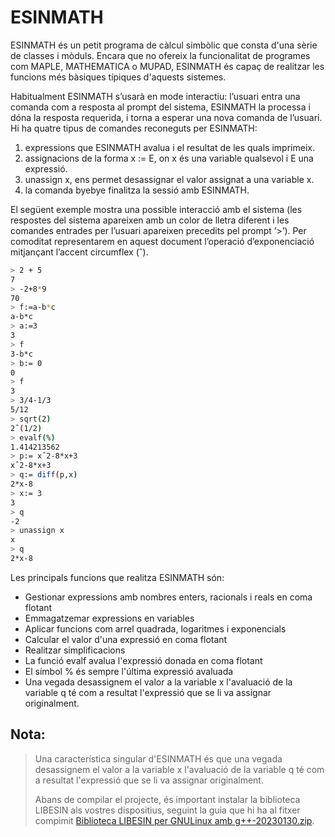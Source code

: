 # ESINMATH
ESINMATH és un petit programa de càlcul simbòlic que consta d'una sèrie de classes i mòduls. Encara que no ofereix la funcionalitat de programes com MAPLE, MATHEMATICA o MUPAD, ESINMATH és capaç de realitzar les funcions més bàsiques típiques d'aquests sistemes.

Habitualment ESINMATH s’usarà en mode interactiu: l’usuari entra una comanda com a resposta al prompt del sistema, ESINMATH la processa i dóna la resposta requerida, i torna a esperar una nova comanda de l’usuari.
Hi ha quatre tipus de comandes reconeguts per ESINMATH:

1. expressions que ESINMATH avalua i el resultat de les quals imprimeix.
2. assignacions de la forma x := E, on x és una variable qualsevol i E una expressió.
3. unassign x, ens permet desassignar el valor assignat a una variable x.
4. la comanda byebye finalitza la sessió amb ESINMATH.

El següent exemple mostra una possible interacció amb el sistema (les respostes del sistema apareixen amb un color de lletra diferent i les comandes entrades per l’usuari apareixen precedits pel prompt ’>’). Per comoditat representarem en aquest document l’operació d’exponenciació mitjançant l’accent circumflex (ˆ).

```bash
> 2 + 5
7
> -2+8*9
70
> f:=a-b*c
a-b*c
> a:=3
3
> f
3-b*c
> b:= 0
0
> f
3
> 3/4-1/3
5/12
> sqrt(2)
2ˆ(1/2)
> evalf(%)
1.414213562
> p:= xˆ2-8*x+3
xˆ2-8*x+3
> q:= diff(p,x)
2*x-8
> x:= 3
3
> q
-2
> unassign x
x
> q
2*x-8
```
Les principals funcions que realitza ESINMATH són:
- Gestionar expressions amb nombres enters, racionals i reals en coma flotant
- Emmagatzemar expressions en variables
- Aplicar funcions com arrel quadrada, logaritmes i exponencials
- Calcular el valor d'una expressió en coma flotant
- Realitzar simplificacions
- La funció evalf avalua l'expressió donada en coma flotant
- El símbol % és sempre l'última expressió avaluada
- Una vegada desassignem el valor a la variable x l'avaluació de la variable q té com a resultat l'expressió que se li va assignar originalment.

## Nota:
> Una característica singular d'ESINMATH és que una vegada desassignem el valor a la variable x l'avaluació de la variable q té com a resultat l'expressió que se li va assignar originalment.
>
> Abans de compilar el projecte, és important instalar la biblioteca LIBESIN als vostres dispositius, seguint la guia que hi ha al fitxer compimit [Biblioteca LIBESIN per GNULinux amb g++-20230130.zip](https://github.com/eur1p3des/esinmath/blob/main/Biblioteca%20LIBESIN%20per%20GNULinux%20amb%20g%2B%2B-20230130.zip).
